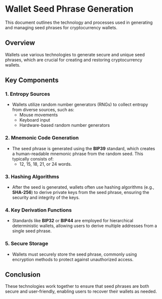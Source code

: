 # Wallet Seed Phrase Generation

This document outlines the technology and processes used in generating and managing seed phrases for cryptocurrency wallets.

## Overview

Wallets use various technologies to generate secure and unique seed phrases, which are crucial for creating and restoring cryptocurrency wallets.

## Key Components

### 1. Entropy Sources
- Wallets utilize random number generators (RNGs) to collect entropy from diverse sources, such as:
  - Mouse movements
  - Keyboard input
  - Hardware-based random number generators

### 2. Mnemonic Code Generation
- The seed phrase is generated using the **BIP39** standard, which creates a human-readable mnemonic phrase from the random seed. This typically consists of:
  - 12, 15, 18, 21, or 24 words.

### 3. Hashing Algorithms
- After the seed is generated, wallets often use hashing algorithms (e.g., **SHA-256**) to derive private keys from the seed phrase, ensuring the security and integrity of the keys.

### 4. Key Derivation Functions
- Standards like **BIP32** or **BIP44** are employed for hierarchical deterministic wallets, allowing users to derive multiple addresses from a single seed phrase.

### 5. Secure Storage
- Wallets must securely store the seed phrase, commonly using encryption methods to protect against unauthorized access.

## Conclusion

These technologies work together to ensure that seed phrases are both secure and user-friendly, enabling users to recover their wallets as needed.
